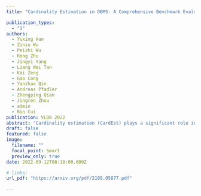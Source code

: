 ```yaml
---
title: "Cardinality Estimation in DBMS: A Comprehensive Benchmark Evaluation"

publication_types:
  - "1"
authors:
  - Yuxing Han
  - Ziniu Wu
  - Peizhi Wu
  - Rong Zhu
  - Jingyi Yang
  - Liang Wei Tan
  - Kai Zeng
  - Gao Cong
  - Yanzhao Qin
  - Andreas Pfadler
  - Zhengping Qian
  - Jingren Zhou
  - admin
  - Bin Cui
publication: VLDB 2022
abstract: "Cardinality estimation (CardEst) plays a significant role in generating high-quality query plans for a query optimizer in DBMS. In the last decade, an increasing number of advanced CardEst methods (especially ML-based) have been proposed with outstanding estimation accuracy and inference latency. However, there exists no study that systematically evaluates the quality of these methods and answer the fundamental problem: to what extent can these methods improve the performance of query optimizer in real-world settings, which is the ultimate goal of a CardEst method. In this paper, we comprehensively and systematically compare the effectiveness of CardEst methods in a real DBMS. We establish a new benchmark for CardEst, which contains a new complex real-world dataset STATS and a diverse query workload STATS-CEB. We integrate multiple most representative CardEst methods into an open-source database system PostgreSQL, and comprehensively evaluate their true effectiveness in improving query plan quality, and other important aspects affecting their applicability, ranging from inference latency, model size, and training time, to update efficiency and accuracy. We obtain a number of key findings for the CardEst methods, under different data and query settings. Furthermore, we find that the widely used estimation accuracy metric(Q-Error) cannot distinguish the importance of different sub-plan queries during query optimization and thus cannot truly reflect the query plan quality generated by CardEst methods. Therefore, we propose a new metric P-Error to evaluate the performance of CardEst methods, which overcomes the limitation of Q-Error and is able to reflect the overall end-to-end performance of CardEst methods."
draft: false
featured: false
image:
  filename: ""
  focal_point: Smart
  preview_only: true
date: 2022-09-12T08:18:00.000Z

# links:
url_pdf: "https://arxiv.org/pdf/2109.05877.pdf"

---
```

